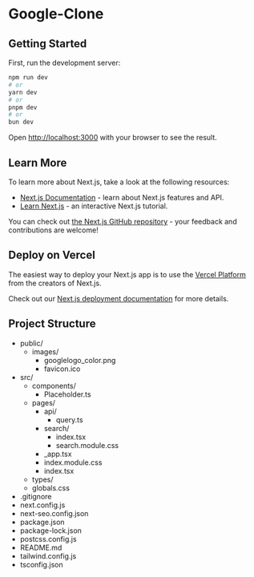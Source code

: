 # Google-Clone

## Getting Started

First, run the development server:

```bash
npm run dev
# or
yarn dev
# or
pnpm dev
# or
bun dev
```

Open [http://localhost:3000](http://localhost:3000) with your browser to see the result.

## Learn More

To learn more about Next.js, take a look at the following resources:

- [Next.js Documentation](https://nextjs.org/docs) - learn about Next.js features and API.
- [Learn Next.js](https://nextjs.org/learn) - an interactive Next.js tutorial.

You can check out [the Next.js GitHub repository](https://github.com/vercel/next.js/) - your feedback and contributions are welcome!

## Deploy on Vercel

The easiest way to deploy your Next.js app is to use the [Vercel Platform](https://vercel.com/new?utm_medium=default-template&filter=next.js&utm_source=create-next-app&utm_campaign=create-next-app-readme) from the creators of Next.js.

Check out our [Next.js deployment documentation](https://nextjs.org/docs/deployment) for more details.

## Project Structure
- public/
    - images/
        - googlelogo_color.png
        - favicon.ico
- src/
    - components/
        - Placeholder.ts
    - pages/
        - api/
            - query.ts
        - search/
            - index.tsx
            - search.module.css
        - _app.tsx
        - index.module.css
        - index.tsx
    - types/
    - globals.css
- .gitignore
- next.config.js
- next-seo.config.json
- package.json
- package-lock.json
- postcss.config.js
- README.md
- tailwind.config.js
- tsconfig.json
